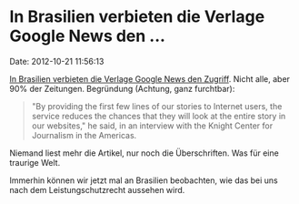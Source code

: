 In Brasilien verbieten die Verlage Google News den \...
=======================================================

Date: 2012-10-21 11:56:13

[In Brasilien verbieten die Verlage Google News den
Zugriff](http://www.bbc.co.uk/news/world-latin-america-20018221). Nicht
alle, aber 90% der Zeitungen. Begründung (Achtung, ganz furchtbar):

> \"By providing the first few lines of our stories to Internet users,
> the service reduces the chances that they will look at the entire
> story in our websites,\" he said, in an interview with the Knight
> Center for Journalism in the Americas.

Niemand liest mehr die Artikel, nur noch die Überschriften. Was für eine
traurige Welt.

Immerhin können wir jetzt mal an Brasilien beobachten, wie das bei uns
nach dem Leistungschutzrecht aussehen wird.
